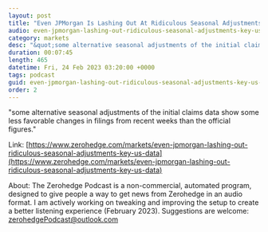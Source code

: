 ```yaml
---
layout: post
title: "Even JPMorgan Is Lashing Out At Ridiculous Seasonal Adjustments In Key US Data"
audio: even-jpmorgan-lashing-out-ridiculous-seasonal-adjustments-key-us-data-0
category: markets
desc: "&quot;some alternative seasonal adjustments of the initial claims data show some less favorable changes in filings from recent weeks than the official figures.&quot;"
duration: 00:07:45
length: 465
datetime: Fri, 24 Feb 2023 03:20:00 +0000
tags: podcast
guid: even-jpmorgan-lashing-out-ridiculous-seasonal-adjustments-key-us-data-0
order: 2
---
```

&quot;some alternative seasonal adjustments of the initial claims data show some less favorable changes in filings from recent weeks than the official figures.&quot;

Link: [https://www.zerohedge.com/markets/even-jpmorgan-lashing-out-ridiculous-seasonal-adjustments-key-us-data](https://www.zerohedge.com/markets/even-jpmorgan-lashing-out-ridiculous-seasonal-adjustments-key-us-data)

About: The Zerohedge Podcast is a non-commercial, automated program, designed to give people a way to get news from Zerohedge in an audio format.  I am actively working on tweaking and improving the setup to create a better listening experience (February 2023).  Suggestions are welcome: [zerohedgePodcast@outlook.com](mailto:zerohedgePodcast@outlook.com)